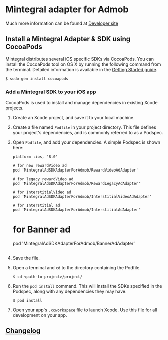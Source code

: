 # Mintegral adapter for Admob

Much more information can be found at [Developer site]( http://cdn-adn.rayjump.com/cdn-adn/v2/markdown_v2/index.html?file=sdk-m_sdk_admob-ios&lang=en.)

## Install a Mintegral Adapter & SDK using CocoaPods


Mintegral distributes several iOS specific SDKs via CocoaPods.
You can install the CocoaPods tool on OS X by running the following command from
the terminal. Detailed information is available in the [Getting Started
guide](https://guides.cocoapods.org/using/getting-started.html#getting-started).

```
$ sudo gem install cocoapods
```

### Add a Mintegral SDK to your iOS app

CocoaPods is used to install and manage dependencies in existing Xcode projects.

1. Create an Xcode project, and save it to your local machine.
2. Create a file named `Podfile` in your project directory. This file defines
   your project's dependencies, and is commonly referred to as a Podspec.
3. Open `Podfile`, and add your dependencies. A simple Podspec is shown here:

    ```
    platform :ios, '8.0'
    
    # for new rewardVideo ad
    pod 'MintegralAdSDKAdapterForAdmob/RewardVideoAdAdapter' 

    # for legacy rewardVideo ad
    pod 'MintegralAdSDKAdapterForAdmob/RewardLegacyAdAdapter' 

    # for InterstitialVideo ad
    pod 'MintegralAdSDKAdapterForAdmob/InterstitialVideoAdAdapter' 

    # for Interstitial ad
    pod 'MintegralAdSDKAdapterForAdmob/InterstitialAdAdapter' 
    ```


    # for Banner ad
    pod 'MintegralAdSDKAdapterForAdmob/BannerAdAdapter' 
    
    ```

4. Save the file.
5. Open a terminal and `cd` to the directory containing the Podfile.

    ```
    $ cd <path-to-project>/project/
    ```

6. Run the `pod install` command. This will install the SDKs specified in the
   Podspec, along with any dependencies they may have.

    ```
    $ pod install
    ```

7. Open your app's `.xcworkspace` file to launch Xcode.
   Use this file for all development on your app.

## [Changelog](./CHANGELOG.md)


